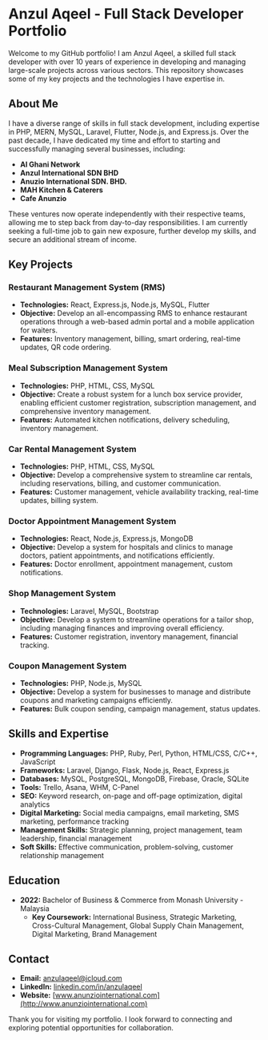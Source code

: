 # Anzul Aqeel - Full Stack Developer Portfolio

Welcome to my GitHub portfolio! I am Anzul Aqeel, a skilled full stack developer with over 10 years of experience in developing and managing large-scale projects across various sectors. This repository showcases some of my key projects and the technologies I have expertise in.

## About Me

I have a diverse range of skills in full stack development, including expertise in PHP, MERN, MySQL, Laravel, Flutter, Node.js, and Express.js. Over the past decade, I have dedicated my time and effort to starting and successfully managing several businesses, including:

- **Al Ghani Network**
- **Anzul International SDN BHD**
- **Anuzio International SDN. BHD.**
- **MAH Kitchen & Caterers**
- **Cafe Anunzio**

These ventures now operate independently with their respective teams, allowing me to step back from day-to-day responsibilities. I am currently seeking a full-time job to gain new exposure, further develop my skills, and secure an additional stream of income.

## Key Projects

### Restaurant Management System (RMS)
- **Technologies:** React, Express.js, Node.js, MySQL, Flutter
- **Objective:** Develop an all-encompassing RMS to enhance restaurant operations through a web-based admin portal and a mobile application for waiters.
- **Features:** Inventory management, billing, smart ordering, real-time updates, QR code ordering.

### Meal Subscription Management System
- **Technologies:** PHP, HTML, CSS, MySQL
- **Objective:** Create a robust system for a lunch box service provider, enabling efficient customer registration, subscription management, and comprehensive inventory management.
- **Features:** Automated kitchen notifications, delivery scheduling, inventory management.

### Car Rental Management System
- **Technologies:** PHP, HTML, CSS, MySQL
- **Objective:** Develop a comprehensive system to streamline car rentals, including reservations, billing, and customer communication.
- **Features:** Customer management, vehicle availability tracking, real-time updates, billing system.

### Doctor Appointment Management System
- **Technologies:** React, Node.js, Express.js, MongoDB
- **Objective:** Develop a system for hospitals and clinics to manage doctors, patient appointments, and notifications efficiently.
- **Features:** Doctor enrollment, appointment management, custom notifications.

### Shop Management System
- **Technologies:** Laravel, MySQL, Bootstrap
- **Objective:** Develop a system to streamline operations for a tailor shop, including managing finances and improving overall efficiency.
- **Features:** Customer registration, inventory management, financial tracking.

### Coupon Management System
- **Technologies:** PHP, Node.js, MySQL
- **Objective:** Develop a system for businesses to manage and distribute coupons and marketing campaigns efficiently.
- **Features:** Bulk coupon sending, campaign management, status updates.

## Skills and Expertise

- **Programming Languages:** PHP, Ruby, Perl, Python, HTML/CSS, C/C++, JavaScript
- **Frameworks:** Laravel, Django, Flask, Node.js, React, Express.js
- **Databases:** MySQL, PostgreSQL, MongoDB, Firebase, Oracle, SQLite
- **Tools:** Trello, Asana, WHM, C-Panel
- **SEO:** Keyword research, on-page and off-page optimization, digital analytics
- **Digital Marketing:** Social media campaigns, email marketing, SMS marketing, performance tracking
- **Management Skills:** Strategic planning, project management, team leadership, financial management
- **Soft Skills:** Effective communication, problem-solving, customer relationship management

## Education

- **2022:** Bachelor of Business & Commerce from Monash University - Malaysia
  - **Key Coursework:** International Business, Strategic Marketing, Cross-Cultural Management, Global Supply Chain Management, Digital Marketing, Brand Management

## Contact

- **Email:** [anzulaqeel@icloud.com](mailto:anzul.aa@gmail.com)
- **LinkedIn:** [linkedin.com/in/anzulaqeel](https://www.linkedin.com/in/anzulaqeel/)
- **Website:** [www.anunziointernational.com](http://www.anunziointernational.com)

Thank you for visiting my portfolio. I look forward to connecting and exploring potential opportunities for collaboration.
